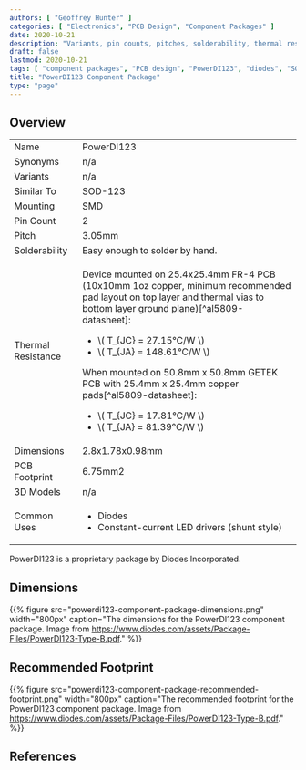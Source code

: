 ```yaml
---
authors: [ "Geoffrey Hunter" ]
categories: [ "Electronics", "PCB Design", "Component Packages" ]
date: 2020-10-21
description: "Variants, pin counts, pitches, solderability, thermal resistances, dimensions, land patterns, 3D models and more info for the PowerDI123 component package."
draft: false
lastmod: 2020-10-21
tags: [ "component packages", "PCB design", "PowerDI123", "diodes", "SOD-123" ]
title: "PowerDI123 Component Package"
type: "page"
---
```


## Overview

<table>
  <tbody>
    <tr>
      <td>Name</td>
      <td>PowerDI123</td>
    </tr>
    <tr>
      <td>Synonyms</td>
      <td>n/a</td>
    </tr>
    <tr>
      <td>Variants</td>
      <td>n/a</td>
    </tr>
    <tr>
      <td>Similar To</td>
      <td>SOD-123</td>
    </tr>
    <tr>
      <td>Mounting</td>
      <td>SMD
    </td>
    </tr>
    <tr>
      <td>Pin Count</td>
      <td>2</td>
    </tr>
    <tr>
      <td>Pitch</td>
      <td>3.05mm</td>
    </tr>
    <tr>
      <td>Solderability</td>
      <td>Easy enough to solder by hand.</td>
    </tr>
    <tr>
      <td>Thermal Resistance</td>
      <td>
        <p>Device mounted on 25.4x25.4mm FR-4 PCB (10x10mm 1oz copper, minimum recommended pad layout on
top layer and thermal vias to bottom layer ground plane)[^al5809-datasheet]:</p>
        <ul>
          <li>\( T_{JC} = 27.15°C/W \)</li>
          <li>\( T_{JA} = 148.61°C/W \)</li>
        </ul>
        <p>When mounted on 50.8mm x 50.8mm GETEK PCB with 25.4mm x 25.4mm copper pads[^al5809-datasheet]:</p>
        <ul>
          <li>\( T_{JC} = 17.81°C/W \)</li>
          <li>\( T_{JA} = 81.39°C/W \)</li>
        </ul>
      </td>
    </tr>
    <tr>
      <td>Dimensions</td>
      <td>2.8x1.78x0.98mm</td>
    </tr>
    <tr>
      <td>PCB Footprint</td>
      <td>6.75mm2</td>
    </tr>
    <tr>
      <td>3D Models</td>
      <td>n/a</td>
    </tr>
    <tr>
      <td>Common Uses</td>
      <td>
        <ul>
          <li>Diodes</li>
          <li>Constant-current LED drivers (shunt style)</li>
        </ul>
      </td>
    </tr>
  </tbody>
</table>

PowerDI123 is a proprietary package by Diodes Incorporated.

## Dimensions

{{% figure src="powerdi123-component-package-dimensions.png" width="800px" caption="The dimensions for the PowerDI123 component package. Image from https://www.diodes.com/assets/Package-Files/PowerDI123-Type-B.pdf." %}}

## Recommended Footprint

{{% figure src="powerdi123-component-package-recommended-footprint.png" width="800px" caption="The recommended footprint for the PowerDI123 component package. Image from https://www.diodes.com/assets/Package-Files/PowerDI123-Type-B.pdf." %}}

## References

[^al5809-datasheet]: <https://www.diodes.com/assets/Datasheets/AL5809.pdf>